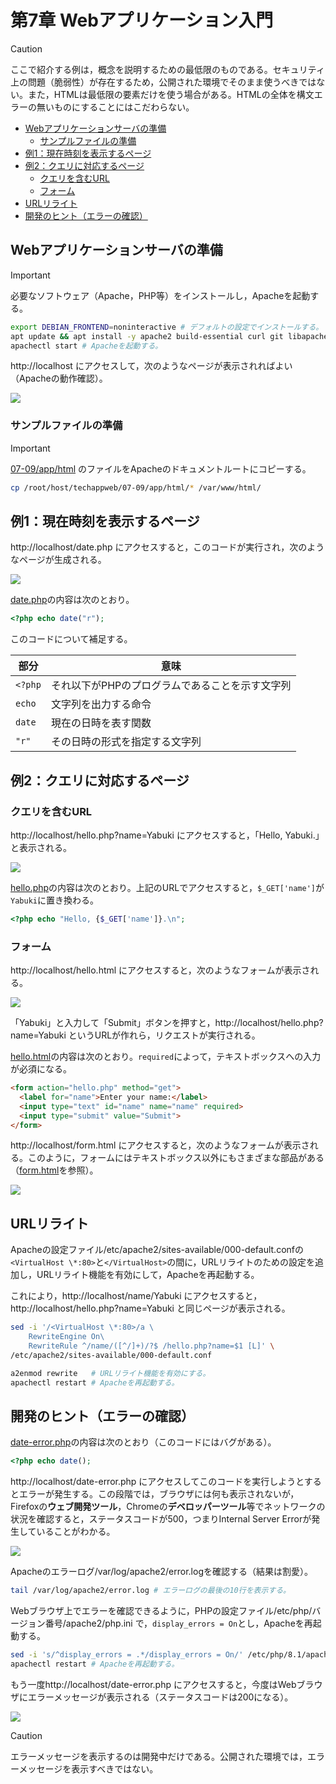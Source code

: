 # 第7章 Webアプリケーション入門

> [!CAUTION]
> ここで紹介する例は，概念を説明するための最低限のものである。セキュリティ上の問題（脆弱性）が存在するため，公開された環境でそのまま使うべきではない。また，HTMLは最低限の要素だけを使う場合がある。HTMLの全体を構文エラーの無いものにすることにはこだわらない。

<!-- vscode-markdown-toc -->
* [Webアプリケーションサーバの準備](#Web)
	* [サンプルファイルの準備](#)
* [例1：現在時刻を表示するページ](#1)
* [例2：クエリに対応するページ](#2)
	* [クエリを含むURL](#URL)
	* [フォーム](#-1)
* [URLリライト](#URL-1)
* [開発のヒント（エラーの確認）](#-1)

<!-- vscode-markdown-toc-config
	numbering=false
	autoSave=true
	/vscode-markdown-toc-config -->
<!-- /vscode-markdown-toc -->

## <a name='Web'></a>Webアプリケーションサーバの準備

> [!IMPORTANT]
> 必要なソフトウェア（Apache，PHP等）をインストールし，Apacheを起動する。

```bash
export DEBIAN_FRONTEND=noninteractive # デフォルトの設定でインストールする。
apt update && apt install -y apache2 build-essential curl git libapache2-mod-php php python3 # 必要なソフトウェアをインストールする。
apachectl start # Apacheを起動する。
```

http://localhost にアクセスして，次のようなページが表示されればよい（Apacheの動作確認）。

![](img/07-apache-b.png)

### <a name=''></a>サンプルファイルの準備

> [!IMPORTANT]
> [07-09/app/html](07-09/app/html) のファイルをApacheのドキュメントルートにコピーする。

```bash
cp /root/host/techappweb/07-09/app/html/* /var/www/html/
```

## <a name='1'></a>例1：現在時刻を表示するページ

http://localhost/date.php にアクセスすると，このコードが実行され，次のようなページが生成される。

![](img/07-date-b.png)

[date.php](app/html/date.php)の内容は次のとおり。

```php
<?php echo date("r");
```

このコードについて補足する。

部分|意味
--|--
`<?php`|それ以下がPHPのプログラムであることを示す文字列
`echo`|文字列を出力する命令
`date`|現在の日時を表す関数
`"r"`|その日時の形式を指定する文字列

## <a name='2'></a>例2：クエリに対応するページ

### <a name='URL'></a>クエリを含むURL

http://localhost/hello.php?name=Yabuki にアクセスすると，「Hello, Yabuki.」と表示される。

![](img/07-hello-b.png)

[hello.php](app/html/hello.php)の内容は次のとおり。上記のURLでアクセスすると，`$_GET['name']`が`Yabuki`に置き換わる。

```php
<?php echo "Hello, {$_GET['name']}.\n";
```

### <a name='-1'></a>フォーム

http://localhost/hello.html にアクセスすると，次のようなフォームが表示される。

![](img/07-hello-form-b.png)

「Yabuki」と入力して「Submit」ボタンを押すと，http://localhost/hello.php?name=Yabuki というURLが作れら，リクエストが実行される。

[hello.html](app/html/hello.html)の内容は次のとおり。`required`によって，テキストボックスへの入力が必須になる。

```html
<form action="hello.php" method="get">
  <label for="name">Enter your name:</label>
  <input type="text" id="name" name="name" required>
  <input type="submit" value="Submit">
</form>
```

http://localhost/form.html にアクセスすると，次のようなフォームが表示される。このように，フォームにはテキストボックス以外にもさまざまな部品がある（[form.html](app/html/form.html)を参照）。

![](img/07-form-b.png)

## <a name='URL-1'></a>URLリライト

Apacheの設定ファイル/etc/apache2/sites-available/000-default.confの`<VirtualHost \*:80>`と`</VirtualHost>`の間に，URLリライトのための設定を追加し，URLリライト機能を有効にして，Apacheを再起動する。

これにより，http://localhost/name/Yabuki にアクセスすると，http://localhost/hello.php?name=Yabuki と同じページが表示される。

```bash
sed -i '/<VirtualHost \*:80>/a \
    RewriteEngine On\
    RewriteRule ^/name/([^/]+)/?$ /hello.php?name=$1 [L]' \
/etc/apache2/sites-available/000-default.conf

a2enmod rewrite   # URLリライト機能を有効にする。
apachectl restart # Apacheを再起動する。
```

## <a name='-1'></a>開発のヒント（エラーの確認）

[date-error.php](app/html/date-error.php)の内容は次のとおり（このコードにはバグがある）。

```php
<?php echo date();
```

http://localhost/date-error.php にアクセスしてこのコードを実行しようとするとエラーが発生する。この段階では，ブラウザには何も表示されないが，Firefoxの**ウェブ開発ツール**，Chromeの**デベロッパーツール**等でネットワークの状況を確認すると，ステータスコードが500，つまりInternal Server Errorが発生していることがわかる。

![](img/07-error-dev-b.png)

Apacheのエラーログ/var/log/apache2/error.logを確認する（結果は割愛）。

```bash
tail /var/log/apache2/error.log # エラーログの最後の10行を表示する。
```

Webブラウザ上でエラーを確認できるように，PHPの設定ファイル/etc/php/バージョン番号/apache2/php.ini で，`display_errors = On`とし，Apacheを再起動する。

```bash
sed -i 's/^display_errors = .*/display_errors = On/' /etc/php/8.1/apache2/php.ini
apachectl restart # Apacheを再起動する。
```

もう一度http://localhost/date-error.php にアクセスすると，今度はWebブラウザにエラーメッセージが表示される（ステータスコードは200になる）。

![](img/07-error-b.png)

> [!CAUTION]
> エラーメッセージを表示するのは開発中だけである。公開された環境では，エラーメッセージを表示すべきではない。
